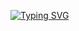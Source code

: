 [![Typing SVG](https://readme-typing-svg.demolab.com?font=Fira+Code&size=30&duration=2000&pause=1000&color=10A1B8&center=true&vCenter=true&width=650&height=200&lines=Hi%F0%9F%91%8B;I'm+Imran;I'm+interested+in+Android+and+Linux;I'm+learning+Java%2C+Kotlin+and+C)](https://git.io/typing-svg)
<!---
IJoseph23/IJoseph23 is a ✨ special ✨ repository because its `README.md` (this file) appears on your GitHub profile.
You can click the Preview link to take a look at your changes.
--->
